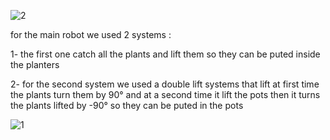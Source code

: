 ![2](https://github.com/Cheeth5/EUROBOT-2024/assets/117034442/cbcc650a-5b63-4e57-bbe4-0a6dd4bb3ca4)

for the main robot we used 2 systems :

1- the first one catch all the plants and lift them so they can be puted inside the planters 

2- for the second system we used a double lift systems that lift at first time the plants turn them by 90° and at a second time
it lift the pots then it turns the plants lifted by -90° so they can be puted in the pots  


![1](https://github.com/Cheeth5/EUROBOT-2024/assets/117034442/9392f757-4634-489a-9372-3b2e8e21b40c)

